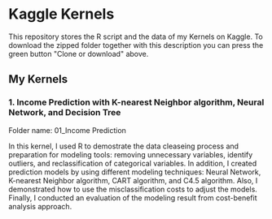 # Kaggle Kernels
This repository stores the R script and the data of my Kernels on Kaggle. To download the zipped folder together with this description you can press the green button "Clone or download" above.

## My Kernels
### 1. Income Prediction with K-nearest Neighbor algorithm, Neural Network, and Decision Tree
Folder name: 01_Income Prediction

In this kernel, I used R to demostrate the data cleaseing process and preparation for modeling tools: removing unnecessary variables, identify outliers, and reclassification of categorical variables. In addition, I created prediction models by using different modeling techniques: Neural Network, K-nearest Neighbor algorithm, CART algorithm, and C4.5 algorithm. Also, I demonstrated how to use the misclassification costs to adjust the models. Finally, I conducted an evaluation of the modeling result from cost-benefit analysis approach.
